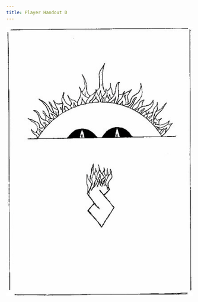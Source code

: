 ```yaml
---
title: Player Handout D
---
```


![Sunburst mining logo](../../images/2-the-resistance-within-player-handout-d.png)

